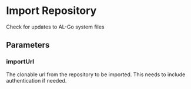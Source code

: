 # Import Repository

Check for updates to AL-Go system files

## Parameters

### importUrl

The clonable url from the repository to be imported. This needs to include authentication if needed.
